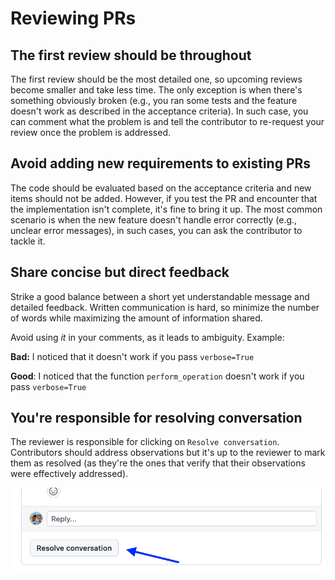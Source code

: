 # Reviewing PRs
## The first review should be throughout

The first review should be the most detailed one, so upcoming reviews
become smaller and take less time. The only exception is when there's something
obviously broken (e.g., you ran some tests and the feature doesn't work as described in
the acceptance criteria). In such case, you can comment what the problem is and tell
the contributor to re-request your review once the problem is addressed.

## Avoid adding new requirements to existing PRs

The code should be evaluated based on the acceptance criteria and new items should
not be added. However, if you test the PR and encounter that the implementation isn't
complete, it's fine to bring it up. The most common scenario is when the new feature
doesn't handle error correctly (e.g., unclear error messages), in such cases, you can
ask the contributor to tackle it.

## Share concise but direct feedback

Strike a good balance between a short yet understandable message and detailed feedback.
Written communication is hard, so minimize the number of words while maximizing the
amount of information shared. 

Avoid using *it* in your comments, as it leads to ambiguity. Example:

**Bad:** I noticed that it doesn't work if you pass `verbose=True`

**Good**: I noticed that the function `perform_operation` doesn't work if you pass `verbose=True`

## You're responsible for resolving conversation

The reviewer is responsible for clicking on `Resolve conversation`. Contributors should address observations but it's up to the reviewer to mark them as resolved (as they're the ones that verify that their observations were effectively addressed).

![](../assets/resolve-conversation.png)